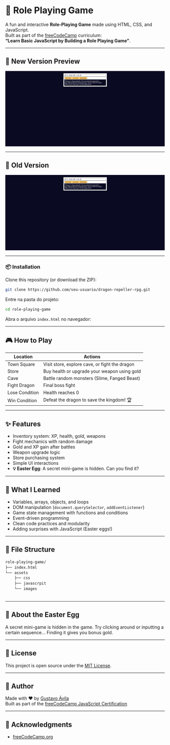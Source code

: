 # 🐉 Role Playing Game

A fun and interactive **Role‑Playing Game** made using HTML, CSS, and JavaScript.  
Built as part of the [freeCodeCamp](https://www.freecodecamp.org/) curriculum:  
**“Learn Basic JavaScript by Building a Role Playing Game”**.

---

## 📸 New Version Preview

![Game Screenshot](./assets/images/preview.webp)

---

## 📸 Old Version

![Game Screenshot](./assets/images/preview.webp)

---

### 📦 Installation

Clone this repository (or download the ZIP):

```bash
git clone https://github.com/seu-usuario/dragon-repeller-rpg.git
```

Entre na pasta do projeto:

```bash
cd role-playing-game
```

Abra o arquivo `index.html` no navegador:

---

## 🎮 How to Play

| Location        | Actions                                               |
|----------------|--------------------------------------------------------|
| Town Square    | Visit store, explore cave, or fight the dragon         |
| Store          | Buy health or upgrade your weapon using gold           |
| Cave           | Battle random monsters (Slime, Fanged Beast)           |
| Fight Dragon   | Final boss fight                                       |
| Lose Condition | Health reaches 0                                       |
| Win Condition  | Defeat the dragon to save the kingdom! 🏆              |

---

## ✨ Features

- Inventory system: XP, health, gold, weapons
- Fight mechanics with random damage
- Gold and XP gain after battles
- Weapon upgrade logic
- Store purchasing system
- Simple UI interactions
- **💡 Easter Egg**: A secret mini-game is hidden. Can you find it?

---

## 🧠 What I Learned

- Variables, arrays, objects, and loops
- DOM manipulation (`document.querySelector`, `addEventListener`)
- Game state management with functions and conditions
- Event-driven programming
- Clean code practices and modularity
- Adding surprises with JavaScript (Easter eggs!)

---

## 📁 File Structure

```bash
role-playing-game/
├── index.html           
└── assets 
    ├── css
    ├── javascrpit
    └── images
    
```

---

## 🧩 About the Easter Egg

A secret mini-game is hidden in the game. Try clicking around or inputting a certain sequence... Finding it gives you bonus gold.

---

## 📄 License

This project is open source under the [MIT License](LICENSE).

---

## 👤 Author

Made with ❤️ by [Gustavo Ávila](https://github.com/gusavila)  
Built as part of the [freeCodeCamp JavaScript Certification](https://www.freecodecamp.org/learn/javascript-algorithms-and-data-structures-v8/)

---

## 🙌 Acknowledgments

- [freeCodeCamp.org](https://www.freecodecamp.org/)